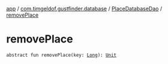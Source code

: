 [app](../../index.md) / [com.timgeldof.gustfinder.database](../index.md) / [PlaceDatabaseDao](index.md) / [removePlace](./remove-place.md)

# removePlace

`abstract fun removePlace(key: `[`Long`](https://kotlinlang.org/api/latest/jvm/stdlib/kotlin/-long/index.html)`): `[`Unit`](https://kotlinlang.org/api/latest/jvm/stdlib/kotlin/-unit/index.html)